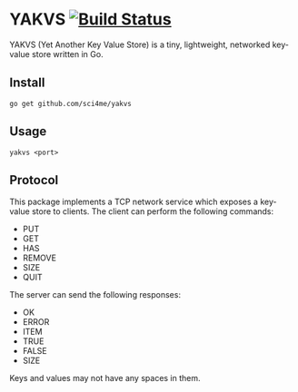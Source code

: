 # YAKVS [![Build Status](https://travis-ci.org/sci4me/yakvs.svg?branch=master)](https://travis-ci.org/sci4me/yakvs)

YAKVS (Yet Another Key Value Store) is a tiny, lightweight, networked key-value store written in Go.

## Install

    go get github.com/sci4me/yakvs

## Usage

	yakvs <port>

## Protocol

This package implements a TCP network service which exposes a key-value store to clients. The client can perform the following commands:

 - PUT
 - GET
 - HAS
 - REMOVE
 - SIZE
 - QUIT

The server can send the following responses:

 - OK
 - ERROR
 - ITEM
 - TRUE
 - FALSE
 - SIZE

Keys and values may not have any spaces in them.